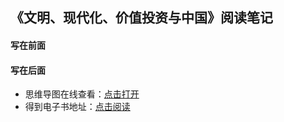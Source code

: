 ## 《文明、现代化、价值投资与中国》阅读笔记

#### 写在前面


#### 写在后面
- 思维导图在线查看：[点击打开](/softskill_notes/attachment/53.《文明、现代化、价值投资与中国》.svg)
- 得到电子书地址：[点击阅读]()